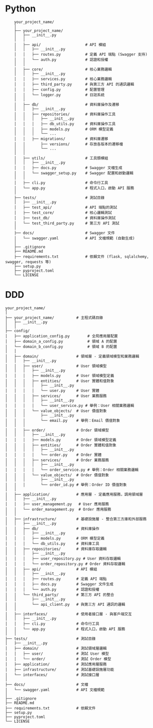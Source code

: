 # Python

        your_project_name/
        │
        ├── your_project_name/
        │   ├── __init__.py             
        │   │
        │   ├── api/                    # API 模組
        │   │   ├── __init__.py
        │   │   ├── routes.py           # 定義 API 端點 (Swagger 支持)
        │   │   └── auth.py             # 認證和授權
        │   │
        │   ├── core/                   # 核心業務邏輯
        │   │   ├── __init__.py
        │   │   ├── services.py         # 核心業務邏輯
        │   │   ├── third_party.py      # 與第三方 API 的通訊邏輯
        │   │   ├── config.py           # 配置管理
        │   │   └── logger.py           # 日誌系統
        │   │
        │   ├── db/                     # 資料庫操作及遷移
        │   │   ├── __init__.py
        │   │   ├── repositories/       # 資料庫操作工具
        │   │   │   ├── __init__.py
        │   │   │   ├── db_utils.py     # 資料庫操作工具
        │   │   │   ├── models.py       # ORM 模型定義
        │   │   │   └── ...
        │   │   ├── migrations/         # 資料庫遷移
        │   │       ├── versions/       # 存放各版本的遷移檔
        │   │       └── ...
        │   │
        │   ├── utils/                  # 工具類模組
        │   │   ├── __init__.py
        │   │   ├── docs.py             # Swagger 文檔生成
        │   │   └── swagger_setup.py    # Swagger 配置和啟動邏輯
        │   │
        │   ├── cli.py                  # 命令行工具
        │   └── app.py                  # 程式入口，啟動 API 服務
        │
        ├── tests/                      # 測試目錄
        │   ├── __init__.py
        │   ├── test_api/               # API 端點的測試
        │   ├── test_core/              # 核心邏輯測試
        │   ├── test_db/                # 資料庫操作測試
        │   └── test_third_party.py     # 第三方 API 測試
        │
        ├── docs/                       # Swagger 文件
        │   └── swagger.yaml            # API 文檔規範 (自動生成)
        │
        ├── .gitignore                  
        ├── README.md                   
        ├── requirements.txt            # 依賴文件 (flask, sqlalchemy, swagger, requests 等)
        ├── setup.py                    
        ├── pyproject.toml              
        └── LICENSE    




# DDD


    your_project_name/
    │
    ├── your_project_name/          # 主程式碼目錄
    │   ├── __init__.py             
    │   │
    ├── config/
    │   ├── application_config.py        # 全局應用層配置
    │   ├── domain_a_config.py           # 領域 A 的配置
    │   └── domain_b_config.py           # 領域 B 的配置
    │   │
    │   ├── domain/                 # 領域層 - 定義領域模型和業務邏輯
    │   │   ├── __init__.py
    │   │   ├── user/               # User 領域模型
    │   │   │   ├── __init__.py
    │   │   │   ├── models.py       # User 領域模型定義
    │   │   │   ├── entities/       # User 實體和值對象
    │   │   │   │   ├── __init__.py
    │   │   │   │   └── user.py     # User 實體
    │   │   │   ├── services/       # User 業務服務
    │   │   │   │   ├── __init__.py
    │   │   │   │   └── user_service.py # 舉例：User 相關業務邏輯
    │   │   │   └── value_objects/  # User 價值對象
    │   │   │       ├── __init__.py
    │   │   │       └── email.py    # 舉例：Email 價值對象
    │   │   │
    │   │   ├── order/              # Order 領域模型
    │   │   │   ├── __init__.py
    │   │   │   ├── models.py       # Order 領域模型定義
    │   │   │   ├── entities/       # Order 實體和值對象
    │   │   │   │   ├── __init__.py
    │   │   │   │   └── order.py    # Order 實體
    │   │   │   ├── services/       # Order 業務服務
    │   │   │   │   ├── __init__.py
    │   │   │   │   └── order_service.py # 舉例：Order 相關業務邏輯
    │   │   │   └── value_objects/  # Order 價值對象
    │   │   │       ├── __init__.py
    │   │   │       └── order_id.py # 舉例：Order ID 價值對象
    │   │
    │   ├── application/            # 應用層 - 定義應用服務，調用領域層
    │   │   ├── __init__.py
    │   │   ├── user_management.py   # User 應用服務
    │   │   └── order_management.py  # Order 應用服務
    │   │
    │   ├── infrastructure/         # 基礎設施層 - 整合第三方庫和外部服務
    │   │   ├── __init__.py
    │   │   ├── db/                 # 資料庫操作
    │   │   │   ├── __init__.py
    │   │   │   ├── models.py       # ORM 模型定義
    │   │   │   └── db_utils.py     # 資料庫工具
    │   │   ├── repositories/       # 資料庫存取邏輯
    │   │   │   ├── __init__.py
    │   │   │   ├── user_repository.py # User 資料存取邏輯
    │   │   │   └── order_repository.py # Order 資料存取邏輯
    │   │   ├── api/                # API 模組
    │   │   │   ├── __init__.py
    │   │   │   ├── routes.py       # 定義 API 端點
    │   │   │   ├── docs.py         # Swagger 文件生成
    │   │   │   └── auth.py         # 認證和授權
    │   │   └── third_party/        # 第三方 API 的整合
    │   │       ├── __init__.py
    │   │       └── api_client.py   # 與第三方 API 通訊的邏輯
    │   │
    │   ├── interfaces/             # 使用者接口層 - 與客戶端交互
    │   │   ├── __init__.py
    │   │   ├── cli.py              # 命令行工具
    │   │   └── app.py              # 程式入口，啟動 API 服務
    │   │
    ├── tests/                      # 測試目錄
    │   ├── __init__.py
    │   ├── domain/                 # 測試領域層邏輯
    │   │   ├── user/               # 測試 User 模型
    │   │   └── order/              # 測試 Order 模型
    │   ├── application/            # 測試應用層服務
    │   ├── infrastructure/         # 測試基礎設施層功能
    │   └── interfaces/             # 測試接口層
    │
    ├── docs/                       # 文檔
    │   └── swagger.yaml            # API 文檔規範
    │
    ├── .gitignore                  
    ├── README.md                   
    ├── requirements.txt            # 依賴文件
    ├── setup.py                    
    ├── pyproject.toml              
    └── LICENSE  
